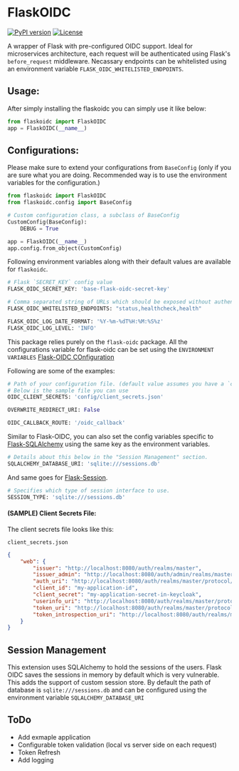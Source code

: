 # FlaskOIDC
[![PyPI version](https://badge.fury.io/py/flaskoidc.svg)](https://badge.fury.io/py/flaskoidc)
[![License](http://img.shields.io/:license-Apache%202-blue.svg)](LICENSE)

A wrapper of Flask with pre-configured OIDC support. Ideal for microservices architecture, each request will be authenticated using Flask's `before_request` middleware. Necassary endpoints can be whitelisted using an environment variable `FLASK_OIDC_WHITELISTED_ENDPOINTS`. 

## Usage:

After simply installing the flaskoidc you can simply use it like below:

```python
from flaskoidc import FlaskOIDC
app = FlaskOIDC(__name__)
``` 

## Configurations:

Please make sure to extend your configurations from `BaseConfig` (only if you are sure what you are doing. Recommended way is to use the environment variables for the configuration.)

```python
from flaskoidc import FlaskOIDC
from flaskoidc.config import BaseConfig

# Custom configuration class, a subclass of BaseConfig
CustomConfig(BaseConfig):
    DEBUG = True

app = FlaskOIDC(__name__)
app.config.from_object(CustomConfig)

```

Following environment variables along with their default values are available for `flaskoidc`. 

```python
# Flask `SECRET_KEY` config value
FLASK_OIDC_SECRET_KEY: 'base-flask-oidc-secret-key'

# Comma separated string of URLs which should be exposed without authentication, else all request will be authenticated.
FLASK_OIDC_WHITELISTED_ENDPOINTS: "status,healthcheck,health"

FLASK_OIDC_LOG_DATE_FORMAT: '%Y-%m-%dT%H:%M:%S%z'
FLASK_OIDC_LOG_LEVEL: 'INFO'
```

This package relies purely on the `flask-oidc` package. All the configurations variable for flask-oidc
can be set using the `ENVIRONMENT VARIABLES`
[Flask-OIDC COnfiguration](https://flask-oidc.readthedocs.io/en/latest/#settings-reference)

Following are some of the examples: 
```python
# Path of your configuration file. (default value assumes you have a `config/client_secrets.json` available.
# Below is the sample file you can use
OIDC_CLIENT_SECRETS: 'config/client_secrets.json'

OVERWRITE_REDIRECT_URI: False

OIDC_CALLBACK_ROUTE: '/oidc_callback'
```

Similar to Flask-OIDC, you can also set the config variables specific to [Flask-SQLAlchemy](https://flask-sqlalchemy.palletsprojects.com/en/2.x/config/) using the same key as the environment variables.
```python
# Details about this below in the "Session Management" section.
SQLALCHEMY_DATABASE_URI: 'sqlite:///sessions.db'
```

And same goes for [Flask-Session](https://flask-session.readthedocs.io/en/latest/#configuration).
```python
# Specifies which type of session interface to use.
SESSION_TYPE: 'sqlite:///sessions.db'
```


#### (SAMPLE) Client Secrets File:
The client secrets file looks like this:

`client_secrets.json`
```json
{
    "web": {
        "issuer": "http://localhost:8080/auth/realms/master",
        "issuer_admin": "http://localhost:8080/auth/admin/realms/master",
        "auth_uri": "http://localhost:8080/auth/realms/master/protocol/openid-connect/auth",
        "client_id": "my-application-id",
        "client_secret": "my-application-secret-in-keycloak",
        "userinfo_uri": "http://localhost:8080/auth/realms/master/protocol/openid-connect/userinfo",
        "token_uri": "http://localhost:8080/auth/realms/master/protocol/openid-connect/token",
        "token_introspection_uri": "http://localhost:8080/auth/realms/master/protocol/openid-connect/token/introspect"
    }
}
```

## Session Management
This extension uses SQLAlchemy to hold the sessions of the users. Flask OIDC saves the sessions in memory by default 
which is very vulnerable. This adds the support of custom session store. 
By default the path of database is `sqlite:///sessions.db` and can be configured using the environment variable `SQLALCHEMY_DATABASE_URI`


## ToDo
- Add exmaple application
- Configurable token validation (local vs server side on each request)
- Token Refresh
- Add logging

